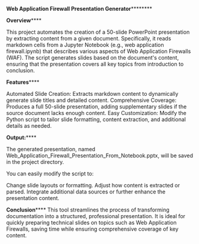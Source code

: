 **Web Application Firewall Presentation Generator**********

**Overview******

This project automates the creation of a 50-slide PowerPoint presentation by extracting content from a given document. Specifically, it reads markdown cells from a Jupyter Notebook (e.g., web application firewall.ipynb) that describes various aspects of Web Application Firewalls (WAF). The script generates slides based on the document's content, ensuring that the presentation covers all key topics from introduction to conclusion.

**Features******

Automated Slide Creation: Extracts markdown content to dynamically generate slide titles and detailed content.
Comprehensive Coverage: Produces a full 50-slide presentation, adding supplementary slides if the source document lacks enough content.
Easy Customization: Modify the Python script to tailor slide formatting, content extraction, and additional details as needed.

**Output:******

The generated presentation, named Web_Application_Firewall_Presentation_From_Notebook.pptx, will be saved in the project directory.

You can easily modify the script to:

Change slide layouts or formatting.
Adjust how content is extracted or parsed.
Integrate additional data sources or further enhance the presentation content.

**Conclusion******
This tool streamlines the process of transforming documentation into a structured, professional presentation. It is ideal for quickly preparing technical slides on topics such as Web Application Firewalls, saving time while ensuring comprehensive coverage of key content.
